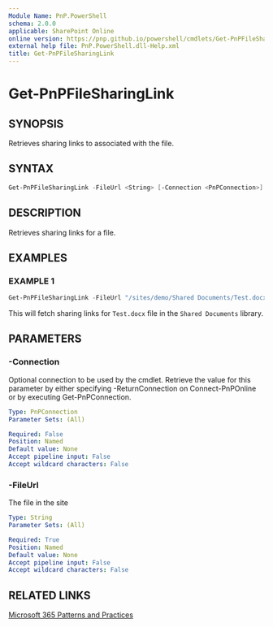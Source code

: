 ```yaml
---
Module Name: PnP.PowerShell
schema: 2.0.0
applicable: SharePoint Online
online version: https://pnp.github.io/powershell/cmdlets/Get-PnPFileSharingLink.html
external help file: PnP.PowerShell.dll-Help.xml
title: Get-PnPFileSharingLink
---
```

  
# Get-PnPFileSharingLink

## SYNOPSIS
Retrieves sharing links to associated with the file.

## SYNTAX

```powershell
Get-PnPFileSharingLink -FileUrl <String> [-Connection <PnPConnection>] 
```

## DESCRIPTION

Retrieves sharing links for a file.

## EXAMPLES

### EXAMPLE 1
```powershell
Get-PnPFileSharingLink -FileUrl "/sites/demo/Shared Documents/Test.docx"
```

This will fetch sharing links for `Test.docx` file in the `Shared Documents` library.

## PARAMETERS

### -Connection
Optional connection to be used by the cmdlet. Retrieve the value for this parameter by either specifying -ReturnConnection on Connect-PnPOnline or by executing Get-PnPConnection.

```yaml
Type: PnPConnection
Parameter Sets: (All)

Required: False
Position: Named
Default value: None
Accept pipeline input: False
Accept wildcard characters: False
```

### -FileUrl
The file in the site

```yaml
Type: String
Parameter Sets: (All)

Required: True
Position: Named
Default value: None
Accept pipeline input: False
Accept wildcard characters: False
```

## RELATED LINKS

[Microsoft 365 Patterns and Practices](https://aka.ms/m365pnp)
